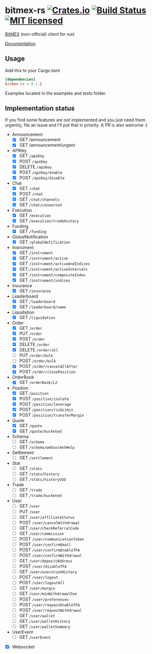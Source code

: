 # bitmex-rs [![Crates.io](https://img.shields.io/crates/v/bitmex.svg)](https://crates.io/crates/bitmex) [![Build Status](https://travis-ci.org/dovahcrow/bitmex-rs.png?branch=master)](https://travis-ci.org/dovahcrow/bitmex-rs) [![MIT licensed](https://img.shields.io/badge/License-MIT-blue.svg)](./LICENSE)

[BitMEX](https://www.bitmex.com/app/apiOverview) (non-official) client for rust

[Documentation](https://docs.rs/crate/bitmex)

## Usage

Add this to your Cargo.toml

```toml
[dependencies]
bitmex-rs = 0.1.2
```

Examples located in the examples and tests folder.

## Implementation status

If you find some features are not implemented and you just need them urgently, file an issue and I'll put that in priority. A PR is also welcome :)

- Announcement
  - [x] GET /announcement
  - [x] GET /announcement/urgent
- APIKey
  - [x] GET `/apiKey`
  - [x] POST `/apiKey`
  - [x] DELETE `/apiKey`
  - [x] POST `/apiKey/enable`
  - [x] POST `/apiKey/disable`
- Chat
  - [x] GET `/chat`
  - [x] POST `/chat`
  - [x] GET `/chat/channels`
  - [x] GET `/chat/connected`
- Execution
  - [x] GET `/execution`
  - [x] GET `/execution/tradeHistory`
- Funding
  - [x] GET `/funding`
- GlobalNotification
  - [x] GET `/globalNotification`
- Instrument
  - [x] GET `/instrument`
  - [x] GET `/instrument/active`
  - [x] GET `/instrument/activeAndIndices`
  - [x] GET `/instrument/activeIntervals`
  - [x] GET `/instrument/compositeIndex`
  - [x] GET `/instrument/indices`
- Insurance
  - [x] GET `/insurance`
- Leaderboard
  - [x] GET `/leaderboard`
  - [x] GET `/leaderboard/name`
- Liquidation
  - [x] GET `/liquidation`
- Order
  - [x] GET `/order`
  - [x] PUT `/order`
  - [x] POST `/order`
  - [x] DELETE `/order`
  - [x] DELETE `/order/all`
  - [ ] PUT `/order/bulk`
  - [ ] POST `/order/bulk`
  - [x] POST `/order/cancelAllAfter`
  - [x] POST `/order/closePosition`
- OrderBook
  - [x] GET `/orderBook/L2`
- Position
  - [x] GET `/position`
  - [x] POST `/position/isolate`
  - [x] POST `/position/leverage`
  - [x] POST `/position/riskLimit`
  - [x] POST `/position/transferMargin`
- Quote
  - [x] GET `/quote`
  - [x] GET `/quote/bucketed`
- Schema
  - [ ] GET `/schema`
  - [ ] GET `/schema/websocketHelp`
- Settlement
  - [ ] GET `/settlement`
- Stat
  - [ ] GET `/stats`
  - [ ] GET `/stats/history`
  - [ ] GET `/stats/historyUSD`
- Trade
  - [ ] GET `/trade`
  - [ ] GET `/trade/bucketed`
- User
  - [ ] GET `/user`
  - [ ] PUT `/user`
  - [ ] GET `/user/affiliateStatus`
  - [ ] POST `/user/cancelWithdrawal`
  - [ ] GET `/user/checkReferralCode`
  - [ ] GET `/user/commission`
  - [ ] POST `/user/communicationToken`
  - [ ] POST `/user/confirmEmail`
  - [ ] POST `/user/confirmEnableTFA`
  - [ ] POST `/user/confirmWithdrawal`
  - [ ] GET `/user/depositAddress`
  - [ ] POST `/user/disableTFA`
  - [ ] GET `/user/executionHistory`
  - [ ] POST `/user/logout`
  - [ ] POST `/user/logoutAll`
  - [ ] GET `/user/margin`
  - [ ] GET `/user/minWithdrawalFee`
  - [ ] POST `/user/preferences`
  - [ ] POST `/user/requestEnableTFA`
  - [ ] POST `/user/requestWithdrawal`
  - [ ] GET `/user/wallet`
  - [ ] GET `/user/walletHistory`
  - [ ] GET `/user/walletSummary`
- UserEvent
  - [ ] GET `/userEvent`
- [x] Websocket